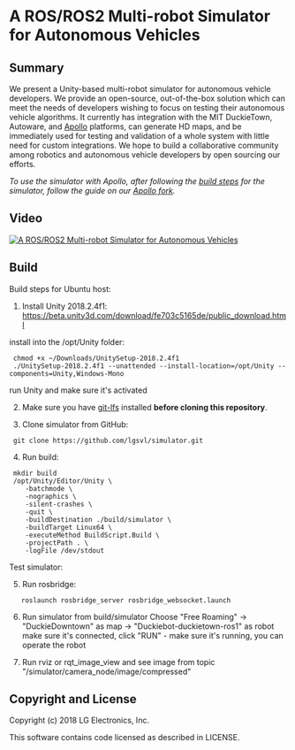 # A ROS/ROS2 Multi-robot Simulator for Autonomous Vehicles

## Summary

We present a Unity-based multi-robot simulator for autonomous vehicle developers. We provide an open-source, out-of-the-box solution which can meet the needs of developers wishing to focus on testing their autonomous vehicle algorithms. It currently has integration with the MIT DuckieTown, Autoware, and [Apollo](https://github.com/lgsvl/apollo) platforms, can generate HD maps, and be immediately used for testing and validation of a whole system with little need for custom integrations. We hope to build a collaborative community among robotics and autonomous vehicle developers by open sourcing our efforts.

*To use the simulator with Apollo, after following the [build steps](#build) for the simulator, follow the guide on our [Apollo fork](https://github.com/lgsvl/apollo).*

## Video

[![A ROS/ROS2 Multi-robot Simulator for Autonomous Vehicles](http://img.youtube.com/vi/uCaOzrZ8wls/0.jpg)](https://www.youtube.com/watch?v=NgW1P75wiuA&)


## Build

Build steps for Ubuntu host:

1. Install Unity 2018.2.4f1:
   https://beta.unity3d.com/download/fe703c5165de/public_download.html

 install into the /opt/Unity folder:
```
 chmod +x ~/Downloads/UnitySetup-2018.2.4f1
 ./UnitySetup-2018.2.4f1 --unattended --install-location=/opt/Unity --components=Unity,Windows-Mono
```
 run Unity and make sure it's activated

2. Make sure you have [git-lfs](https://git-lfs.github.com/) installed **before cloning this repository**. 

3. Clone simulator from GitHub:
```
 git clone https://github.com/lgsvl/simulator.git
```

4. Run build:
```
 mkdir build
 /opt/Unity/Editor/Unity \
    -batchmode \
    -nographics \
    -silent-crashes \
    -quit \
    -buildDestination ./build/simulator \
    -buildTarget Linux64 \
    -executeMethod BuildScript.Build \
    -projectPath . \
    -logFile /dev/stdout
```

Test simulator:

5. Run rosbridge:
```
   roslaunch rosbridge_server rosbridge_websocket.launch
```

6. Run simulator from build/simulator
   Choose "Free Roaming" -> "DuckieDowntown" as map -> "Duckiebot-duckietown-ros1" as robot
   make sure it's connected, click "RUN" - make sure it's running, you can operate the robot

7. Run rviz or rqt_image_view and see image from topic "/simulator/camera_node/image/compressed"


## Copyright and License

Copyright (c) 2018 LG Electronics, Inc.

This software contains code licensed as described in LICENSE.